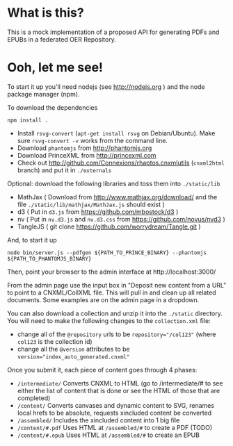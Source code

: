 # What is this?

This is a mock implementation of a proposed API for generating PDFs and EPUBs in a federated OER Repository.


# Ooh, let me see!

To start it up you'll need nodejs (see http://nodejs.org ) and the node package manager (npm).

To download the dependencies

    npm install .

* Install `rsvg-convert` (`apt-get install rsvg` on Debian/Ubuntu).
  Make sure `rsvg-convert -v` works from the command line.
* Download `phantomjs` from http://phantomjs.org
* Download PrinceXML from http://princexml.com
* Check out http://github.com/Connexions/rhaptos.cnxmlutils (`cnxml2html` branch)
  and put it in `./externals`

Optional: download the following libraries and toss them into `./static/lib`

*  MathJax  ( Download from http://www.mathjax.org/download/ and the file `./static/lib/mathjax/MathJax.js` should exist )
*  d3       ( Put in `d3.js` from https://github.com/mbostock/d3 )
*  nv       ( Put in `nv.d3.js` and `nv.d3.css` from https://github.com/novus/nvd3 )
*  TangleJS ( git clone https://github.com/worrydream/Tangle.git )

And, to start it up

    node bin/server.js --pdfgen ${PATH_TO_PRINCE_BINARY} --phantomjs ${PATH_TO_PHANTOMJS_BINARY}


Then, point your browser to the admin interface at http://localhost:3000/

From the admin page use the input box in "Deposit new content from a URL" to point to a CNXML/CollXML file.
This will pull in and clean up all related documents.
Some examples are on the admin page in a dropdown.

You can also download a collection and unzip it into the `./static` directory.
You will need to make the following changes to the `collection.xml` file:

* change all of the `@repository` urls to be `repository="/col123"`
  (where `col123` is the collection id)
* change all the `@version` attributes to be `version="index_auto_generated.cnxml"`

Once you submit it, each piece of content goes through 4 phases:

* `/intermediate/` Converts CNXML to HTML (go to /intermediate/# to see either the list of content that is done or see the HTML of those that are completed)
* `/content/` Converts canvases and dynamic content to SVG, renames local hrefs to be absolute, requests xincluded content be converted
* `/assembled/` Includes the xincluded content into 1 big file
* `/content/#.pdf` Uses HTML at `/assembled/#` to create a PDF (TODO)
* `/content/#.epub` Uses HTML at `/assembled/#` to create an EPUB

